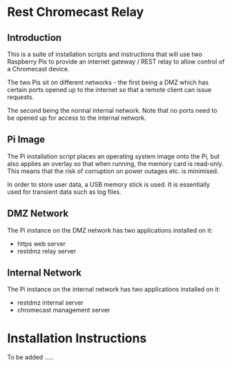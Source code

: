 # Rest Chromecast Relay

## Introduction

This is a suite of installation scripts and instructions
that will use two Raspberry Pis to provide an internet
gateway / REST relay to allow control of a Chromecast
device.

The two Pis sit on different networks - the first being
a DMZ which has certain ports opened up to the internet
so that a remote client can issue requests.

The second being the normal internal network.  Note that
no ports need to be opened up for access to the internal
network.

## Pi Image

The Pi installation script places an operating system image
onto the Pi, but also applies an overlay so that when 
running, the memory card is read-only.  This means that 
the risk of corruption on power outages etc. is minimised.

In order to store user data, a USB memory stick is used.
It is essentially used for transient data such as log files.

## DMZ Network

The Pi instance on the DMZ network has two applications
installed on it:

* https web server
* restdmz relay server

## Internal Network

The Pi instance on the internal network has two applications
installed on it:

* restdmz internal server
* chromecast management server

# Installation Instructions

To be added .....




